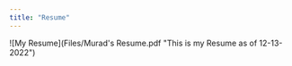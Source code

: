 ```yaml
---
title: "Resume"
---
```

![My Resume](Files/Murad's Resume.pdf "This is my Resume as of 12-13-2022")
